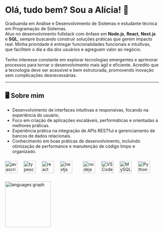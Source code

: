 <h1>Olá, tudo bem? Sou a Alícia! 👋</h1>

<p>
Graduanda em Análise e Desenvolvimento de Sistemas e estudante técnica em Programação de Sistemas.<br>
Atuo no desenvolvimento fullstack com ênfase em <strong>Node.js</strong>, <strong>React</strong>, <strong>Next.js</strong> e <strong>SQL</strong>, sempre buscando construir soluções práticas que gerem impacto real. Minha prioridade é entregar funcionalidades funcionais e intuitivas, que facilitem o dia a dia dos usuários e agreguem valor ao negócio.<br><br>
Tenho interesse constante em explorar tecnologias emergentes e aprimorar processos para tornar o desenvolvimento mais ágil e eficiente. Acredito que a tecnologia deve ser acessível e bem estruturada, promovendo inovação sem complicações desnecessárias.
</p>


<hr>

<h2>🖥️ Sobre mim</h2>

<ul>
<li>Desenvolvimento de interfaces intuitivas e responsivas, focando na experiência do usuário.</li>
<li>Foco em criação de aplicações escaláveis, performáticas e orientadas a melhores práticas.</li>
<li>Experiência prática na integração de APIs RESTful e gerenciamento de bancos de dados relacionais.</li>
<li>Conhecimento em boas práticas de desenvolvimento, incluindo otimização de performance e manutenção de código limpo e organizado.</li>
</ul>

###

<div align="left">
  <img src="https://cdn.jsdelivr.net/gh/devicons/devicon/icons/javascript/javascript-original.svg" height="40" alt="javascript logo"  />
  <img width="12" />
  <img src="https://cdn.jsdelivr.net/gh/devicons/devicon/icons/typescript/typescript-original.svg" height="40" alt="typescript logo"  />
  <img width="12" />
  <img src="https://cdn.jsdelivr.net/gh/devicons/devicon/icons/react/react-original.svg" height="40" alt="react logo"  />
  <img width="12" />
  <img src="https://cdn.jsdelivr.net/gh/devicons/devicon/icons/nextjs/nextjs-original.svg" height="40" alt="nextjs logo"  />
  <img width="12" />
  <img width="12" />
  <img src="https://cdn.jsdelivr.net/gh/devicons/devicon/icons/nodejs/nodejs-original.svg" height="40" alt="nodejs logo"  />
  <img width="12" />
  <img src="https://cdn.jsdelivr.net/gh/devicons/devicon/icons/vscode/vscode-original.svg" height="40" alt="VSCode logo" />
  <img width="12" />
  <img src="https://cdn.jsdelivr.net/gh/devicons/devicon/icons/mysql/mysql-original.svg" height="40" alt="MySQL logo" />
  <img width="12" />
 <img src="https://cdn.jsdelivr.net/gh/devicons/devicon/icons/python/python-original.svg" height="40" alt="Python logo" />
<br>


</div>



<div align="left">
  <img src="https://github-readme-stats.vercel.app/api/top-langs?username=meloalicia&locale=en&hide_title=false&layout=compact&card_width=320&langs_count=5&theme=dracula&hide_border=false" height="150" alt="languages graph" style="margin-top: 1.5rem;" />
</div>
</div>
